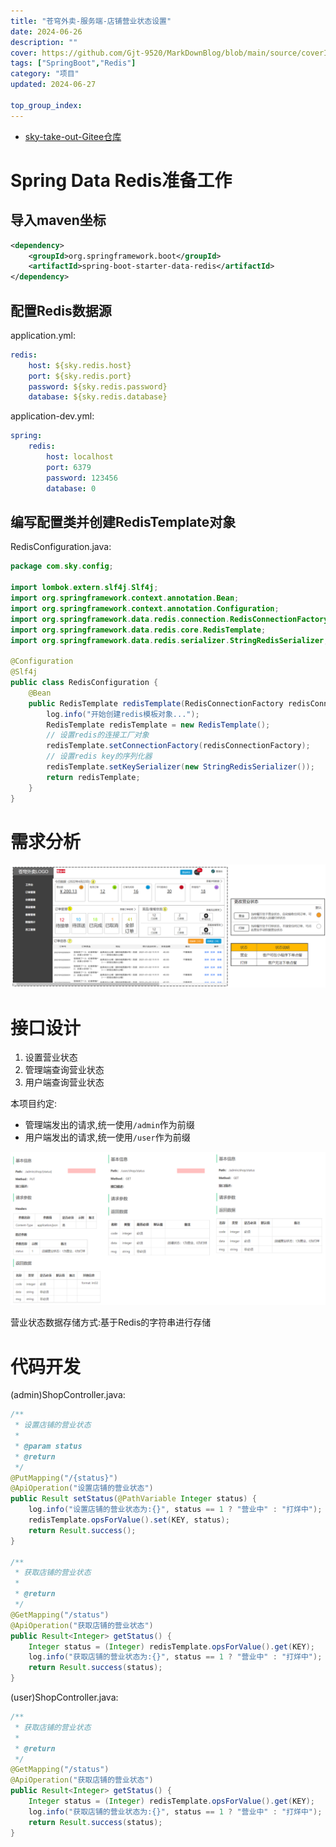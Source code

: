 ```yaml
---
title: "苍穹外卖-服务端-店铺营业状态设置"
date: 2024-06-26
description: ""
cover: https://github.com/Gjt-9520/MarkDownBlog/blob/main/source/coverImages/Blogimage/project/SkyTakeOut/%E8%8B%8D%E7%A9%B9%E5%A4%96%E5%8D%96-%E5%BA%97%E9%93%BA%E8%90%A5%E4%B8%9A%E7%8A%B6%E6%80%81%E8%AE%BE%E7%BD%AE.png?raw=true
tags: ["SpringBoot","Redis"]
category: "项目"
updated: 2024-06-27
  
top_group_index: 
---
```


- [sky-take-out-Gitee仓库](https://gitee.com/gjt_1538048299/sky-take-out)

# Spring Data Redis准备工作

## 导入maven坐标

```xml
<dependency>
    <groupId>org.springframework.boot</groupId>
    <artifactId>spring-boot-starter-data-redis</artifactId>
</dependency>
```

## 配置Redis数据源

application.yml:

```yml
redis:
    host: ${sky.redis.host}
    port: ${sky.redis.port}
    password: ${sky.redis.password}
    database: ${sky.redis.database}
```

application-dev.yml:

```yml
spring:
    redis:
        host: localhost
        port: 6379
        password: 123456
        database: 0
```

## 编写配置类并创建RedisTemplate对象

RedisConfiguration.java:

```java
package com.sky.config;

import lombok.extern.slf4j.Slf4j;
import org.springframework.context.annotation.Bean;
import org.springframework.context.annotation.Configuration;
import org.springframework.data.redis.connection.RedisConnectionFactory;
import org.springframework.data.redis.core.RedisTemplate;
import org.springframework.data.redis.serializer.StringRedisSerializer;

@Configuration
@Slf4j
public class RedisConfiguration {
    @Bean
    public RedisTemplate redisTemplate(RedisConnectionFactory redisConnectionFactory) {
        log.info("开始创建redis模板对象...");
        RedisTemplate redisTemplate = new RedisTemplate();
        // 设置redis的连接工厂对象
        redisTemplate.setConnectionFactory(redisConnectionFactory);
        // 设置redis key的序列化器
        redisTemplate.setKeySerializer(new StringRedisSerializer());
        return redisTemplate;
    }
}
```

# 需求分析

![店铺营业状态设置-需求分析](../images/苍穹外卖-店铺营业状态设置-需求分析.png)

# 接口设计

1. 设置营业状态
2. 管理端查询营业状态
3. 用户端查询营业状态

本项目约定:
- 管理端发出的请求,统一使用`/admin`作为前缀
- 用户端发出的请求,统一使用`/user`作为前缀

![店铺营业状态设置-接口设计](../images/苍穹外卖-店铺营业状态设置-接口设计.png)

营业状态数据存储方式:基于Redis的字符串进行存储

# 代码开发

(admin)ShopController.java:

```java
/**
 * 设置店铺的营业状态
 *
 * @param status
 * @return
 */
@PutMapping("/{status}")
@ApiOperation("设置店铺的营业状态")
public Result setStatus(@PathVariable Integer status) {
    log.info("设置店铺的营业状态为:{}", status == 1 ? "营业中" : "打烊中");
    redisTemplate.opsForValue().set(KEY, status);
    return Result.success();
}

/**
 * 获取店铺的营业状态
 *
 * @return
 */
@GetMapping("/status")
@ApiOperation("获取店铺的营业状态")
public Result<Integer> getStatus() {
    Integer status = (Integer) redisTemplate.opsForValue().get(KEY);
    log.info("获取店铺的营业状态为:{}", status == 1 ? "营业中" : "打烊中");
    return Result.success(status);
}
```

(user)ShopController.java:

```java
/**
 * 获取店铺的营业状态
 *
 * @return
 */
@GetMapping("/status")
@ApiOperation("获取店铺的营业状态")
public Result<Integer> getStatus() {
    Integer status = (Integer) redisTemplate.opsForValue().get(KEY);
    log.info("获取店铺的营业状态为:{}", status == 1 ? "营业中" : "打烊中");
    return Result.success(status);
}
```